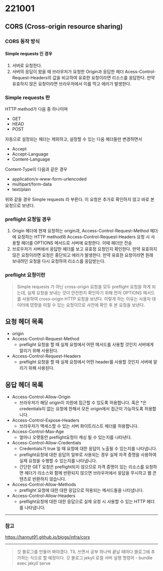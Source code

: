 221001
======

## CORS (Cross-origin resource sharing)

### CORS 동작 방식

#### Simple requests 인 경우

1. 서버로 요청한다.
2. 서버의 응답이 왔을 때 브라우저가 요청한 Origin과 응답한 헤더 Acess-Control-Request-Headers의
값을 비교하여 유효한 요청이라면 리소스를 응답한다. 만약 유효하지 않은 요청이라면 브라우저에서 이를 막고 에러가 발생한다.

### Simple requests 란

HTTP method가 다음 중 하나이며

* GET
* HEAD
* POST

자동으로 설정되는 헤더는 제외하고, 설정할 수 있는 다음 헤더들만 변경하면서

* Accept
* Accept-Language
* Content-Language

Content-Type이 다음과 같은 경우

* application/x-www-form-urlencoded
* multipart/form-data
* text/plain

위와 같을 경우 Simple requests 라 부른다. 이 요청은 추가로 확인하지 않고 바로 본 요청으로 보낸다.


### preflight 요청일 경우

1. Origin 헤더에 현재 요청하는 origin과, Access-Control-Request-Method 헤더에 요청하는 HTTP method와
Access-Control-Request-Headers 요청 시 사용할 헤더를 OPTIONS 메서드로 서버에 요청한다. 이때 헤더만 전송
2. 브로우저가 서버에서 응답한 헤더를 보고 유효청 요청인지 확인한다. 만약 유효하지 않은 요청이라면 요청은 중단되고 에러가 발생한다.
만약 유효한 요청이라면 원래 보내려던 요청을 다시 요청하여 리소스를 응답받는다.

### preflight 요청이란

> Simple requests 가 아닌 cross-origin 요청을 모두 preflight 요청을 하게 되는데, 실제 요청을 보내는 것이
안전한지 확인하기 위해 먼저 OPTIONS 메서드를 사용하여 cross-origin HTTP 요청을 보낸다. 이렇게 하는 이유는
사용자 데이터에 영향을 미칠 수 있는 요청이므로 사전에 확인 후 본 요청을 보낸다.


## 요청 헤더 목록

* origin
* Access-Control-Request-Method
  * preflight 요청을 할 때 실제 요청에서 어떤 메서드를 사용할 것인지 서버에게 알리기 위해 사용된다.
* Access-Control-Request-Headers
  * preflight 요청을 할 때 실제 요청에서 어떤 header를 사용할 것인지 서버에 알리기 위해 사용된다.

## 응답 헤더 목록

* Access-Control-Allow-Origin
  * 브라우저가 해당 origin이 자원에 접근할 수 있도록 허용합니다. 혹은 *은 credentials이 없는 요청에 한해서 모든 origin에서 접근이 가능하도록 허용합니다.
* Access-Control-Expose-Headers 
  * 브라우저가 액세스할 수 있는 서버 화이트리스트 헤더를 허용합니다.
* Access-Control-Max-Age
  * 얼마나 오랫동안 preflight요청이 캐싱 될 수 있는지를 나타낸다.
* Access-Control-Allow-Credentials
  * Credentials가 true 일 때 요청에 대한 응답이 노출될 수 있는지를 나타냅니다.
  * preflight요청에 대한 응답의 일부로 사용되는 경우 실제 자격 증명을 사용하여 실제 요청을 수행할 수 있는지를 나타냅니다.
  * 간단한 GET 요청은 preflight되지 않으므로 자격 증명이 있는 리소스를 요청하면 헤더가 리소스와 함께 반환되지 않으면 브라우저에서 응답을 무시하고 웹 콘텐츠로 반환하지 않습니다.
* Access-Control-Allow-Methods
  * preflight`요청에 대한 대한 응답으로 허용되는 메서드들을 나타냅니다.
* Access-Control-Allow-Headers
  * preflight요청에 대한 대한 응답으로 실제 요청 시 사용할 수 있는 HTTP 헤더를 나타냅니다.

---

### 참고

https://hannut91.github.io/blogs/infra/cors

---

> 깃 블로그를 만들어 봐야겠다. TIL 쓰면서 공부 하나씩 끝날 때마다 블로그에 추가하는 식으로 할 예정이다.
> 깃 블로그 jekyll 로컬 서버 실행 명령어 - bundle exec jekyll serve
> 
